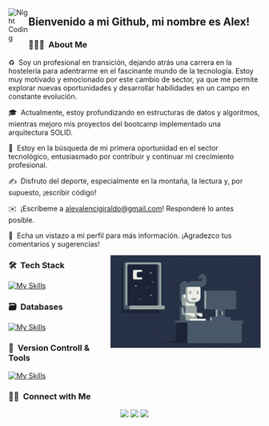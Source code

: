 <img alt="Night Coding" src="./assets/Hand%20Wave.gif" width='40' align="left"/><h2 align="left">Bienvenido a mi Github, mi nombre es Alex! </h2>


<!-- ## 👋 &nbsp;🚧-->

### 👨🏻‍💻 &nbsp;About Me
♻️  Soy un profesional en transición, dejando atrás una carrera en la hostelería para adentrarme en el fascinante mundo de la tecnología. Estoy muy motivado y emocionado por este cambio de sector, ya que me permite explorar nuevas oportunidades y desarrollar habilidades en un campo en constante evolución.

🎓  Actualmente, estoy profundizando en estructuras de datos y algoritmos, mientras mejoro mis proyectos del bootcamp implementado una arquitectura SOLID.

🌱  Estoy en la búsqueda de mi primera oportunidad en el sector tecnológico, entusiasmado por contribuir y continuar mi crecimiento profesional.

✍️  Disfruto del deporte, especialmente en la montaña, la lectura y, por supuesto, ¡escribir código!

✉️  ¡Escríbeme a alevalencigiraldo@gmail.com! Responderé lo antes posible.

📄  Echa un vistazo a mi perfil para más información. ¡Agradezco tus comentarios y sugerencias!

<img alt="Night Coding" src="https://raw.githubusercontent.com/AVS1508/AVS1508/master/assets/Night-Coding.gif" align="right"/>

### 🛠 &nbsp;Tech Stack

[![My Skills](https://skillicons.dev/icons?i=js,react,py,html,css,bootstrap,flask&theme=light)](https://skillicons.dev)

### 🗃 &nbsp;Databases

[![My Skills](https://skillicons.dev/icons?i=postgres,mysql&theme=light)](https://skillicons.dev)


### 🧰 &nbsp;Version Controll & Tools 
[![My Skills](https://skillicons.dev/icons?i=git,github,vscode,npm&theme=light)](https://skillicons.dev)


### 🤝🏻 &nbsp;Connect with Me

<p align="center">
<a href="https://www.linkedin.com/in/alevalencia/"><img src="https://img.shields.io/badge/-alevalencia-0077B5?style=flat&logo=Linkedin&logoColor=white"/></a>
<a href="mailto:alevalencigiraldol@gmail.com"><img src="https://img.shields.io/badge/-alevalenci@gmail.com-D14836?style=flat&logo=Gmail&logoColor=white"/></a>
<a href="https://www.instagram.com/alecvalenc/"><img src="https://img.shields.io/badge/-alecvalenc-E4405F?style=flat&logo=Instagram&logoColor=white"/></a>
</p>

